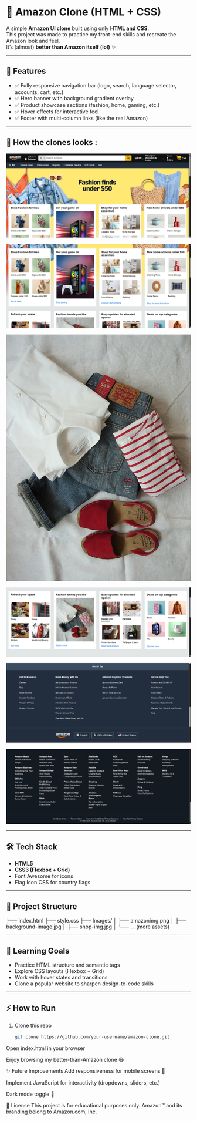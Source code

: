 # 🛒 Amazon Clone (HTML + CSS)

A simple **Amazon UI clone** built using only **HTML and CSS**.  
This project was made to practice my front-end skills and recreate the Amazon look and feel.  
It’s (almost) **better than Amazon itself (lol)** ✨

---

## 🚀 Features
- ✅ Fully responsive navigation bar (logo, search, language selector, accounts, cart, etc.)  
- ✅ Hero banner with background gradient overlay  
- ✅ Product showcase sections (fashion, home, gaming, etc.)  
- ✅ Hover effects for interactive feel  
- ✅ Footer with multi-column links (like the real Amazon)  

---

## 📸 How the clones looks :
![Clone Screenshot](/Images/ss1.png)


![Clone Screenshot](/Images/ss2.png)


![Clone Screenshot](/Images/ss3.jpg)


![Clone Screenshot](/Images/ss4.png)


![Clone Screenshot](/Images/ss5.png)


![Clone Screenshot](/Images/ss6.png)


---

## 🛠️ Tech Stack
- **HTML5**  
- **CSS3 (Flexbox + Grid)**  
- Font Awesome for icons  
- Flag Icon CSS for country flags  

---

## 📂 Project Structure
├── index.html
├── style.css
├── Images/
│ ├── amazonimg.png
│ ├── background-image.jpg
│ ├── shop-img.jpg
│ └── ... (more assets)

---

## 🎯 Learning Goals
- Practice HTML structure and semantic tags  
- Explore CSS layouts (Flexbox + Grid)  
- Work with hover states and transitions  
- Clone a popular website to sharpen design-to-code skills  

---

## ⚡ How to Run
1. Clone this repo  
   ```bash
   git clone https://github.com/your-username/amazon-clone.git
Open index.html in your browser

Enjoy browsing my better-than-Amazon clone 😆

✨ Future Improvements
Add responsiveness for mobile screens 📱

Implement JavaScript for interactivity (dropdowns, sliders, etc.)

Dark mode toggle 🌙

📜 License
This project is for educational purposes only.
Amazon™ and its branding belong to Amazon.com, Inc.

